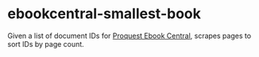 # ebookcentral-smallest-book

Given a list of document IDs for [Proquest Ebook Central](https://ebookcentral.proquest.com/), scrapes pages to sort IDs by page count.
